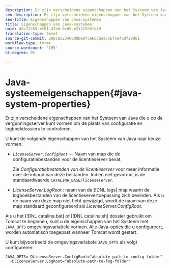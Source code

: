 ```yaml
---
description: Er zijn verscheidene eigenschappen van het Systeem van Java die u op de vergunningsserver kunt vormen om de plaats van configuratie en logboekdossiers te controleren.
seo-description: Er zijn verscheidene eigenschappen van het Systeem van Java die u op de vergunningsserver kunt vormen om de plaats van configuratie en logboekdossiers te controleren.
seo-title: Eigenschappen van Java-systemen
title: Eigenschappen van Java-systemen
uuid: d8c72359-bf61-47e0-9cd5-b21225d5fe49
translation-type: tm+mt
source-git-commit: 29bc8323460d9be0fce66cbea7c6fce46df20d61
workflow-type: tm+mt
source-wordcount: '195'
ht-degree: 0%

---
```



# Java-systeemeigenschappen{#java-system-properties}

Er zijn verscheidene eigenschappen van het Systeem van Java die u op de vergunningsserver kunt vormen om de plaats van configuratie en logboekdossiers te controleren.

U kunt de volgende eigenschappen van het Systeem van Java naar keuze vormen:

* *`LicenseServer.ConfigRoot`* — Naam van map die de configuratiebestanden voor de licentieserver bevat.

   Zie *Configuratiebestanden van de licentieserver* voor meer informatie over de inhoud van deze bestanden. Indien niet gevormd, is de standaardwaarde `CATALINA_BASE/licenseserver`.

* *LicenseServer.LogRoot* : naam van de  [!DNL logs] map waarin de logboekbestanden van de licentieservertoepassing zich bevinden. Als u de naam van deze map niet hebt gewijzigd, wordt de naam van deze map standaard geconfigureerd als *LicenseServer.ConfigRoot*.

Als u het [!DNL catalina.bat] of [!DNL catalina.sh] dossier gebruikt om Tomcat te beginnen, kunt u de eigenschappen van het Systeem met `JAVA_OPTS` omgevingsvariabele vormen. Alle Java-opties die u configureert, worden automatisch toegepast wanneer Tomcat wordt gestart.

U kunt bijvoorbeeld de omgevingsvariabele `JAVA_OPTS` als volgt configureren:

```
JAVA_OPTS=-DLicenseServer.ConfigRoot="absolute-path-to-config-folder" 
  -DLicenseServer.LogRoot="absolute-path-to-log-folder"
```

